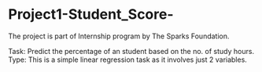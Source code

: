 # Project1-Student_Score-
The project is part of Internship program by The Sparks Foundation. 

Task: Predict the percentage of an student based on the no. of study hours.
Type: This is a simple linear regression task as it involves just 2 variables.
